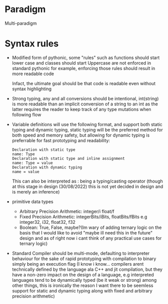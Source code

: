 # Paradigm
Multi-paradigm

# Syntax rules
- Modified form of pythonic, some "rules" such as functions should start lower case and classes should start Uppercase are not enforced in standard pythonic for example, enforcing those rules should result in more readable code
  
  Infact, the ultimate goal should be that code is readable even without syntax highlighting

- Strong typing, any and all conversions should be intentional,  int(string) is more readable than an implicit conversion of a string to an int as the latter requires the reader to keep track of any type mutations when following flow

- Variable definitions will use the following format, and support both static typing and dynamic typing, static typing will be the preferred method for both speed and memory safety, but allowing for dynamic typing is preferrable for fast prototyping and readability: 
    ```
    Declaration with static type
    name: Type
	Declaration with static type and inline assignment
	name: Type = value
    Declaration with dynamic typing
    name = value
	```
    This can also be interpreted as : being a typing/casting operator (though at this stage in design (30/08/2022) this is not yet decided in design and is merely an inference)

- primitive data types
    - Arbitrary Precision Arithmetic: integer/i float/f
    - Fixed Precision Arithmetic: integerBits/iBits, floatBits/fBits e.g integer32, i32, float32, f32
    - Boolean: True, False, maybe?(Im wary of adding ternary logic on the basis that I would like to avoid "maybe ill need this in the future" design and as of right now i cant think of any practical use cases for ternary logic)


- Standard Compiler should be multi-mode, defaulting to interpreter behaviour for the sake of rapid prototyping with compilation to binary simply being an execution flag (I know i know... compilers arent technically defined by the language ala C++ and jit compilation, but they have a non-zero impact on the design of a language, e.g interpreted languages tend to be dynamically typed (be it weak or strong) among other things, this is ironically the reason I want there to be seemless support for static and dynamic typing along with fixed and arbitrary precision arithmetic)